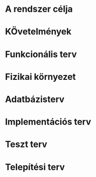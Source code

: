 # A rendszer célja
# KÖvetelmények
# Funkcionális terv
# Fizikai környezet
# Adatbázisterv
# Implementációs terv
# Teszt terv
# Telepítési terv
